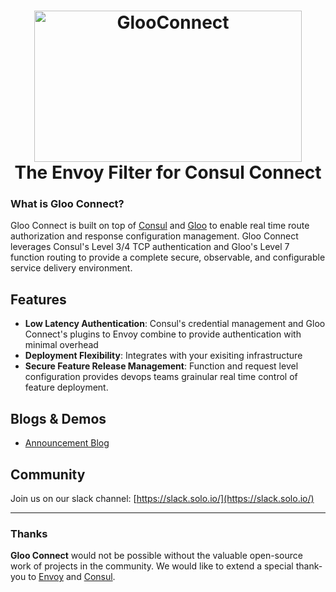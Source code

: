 <!-- <h1 align="center">
    <img src="GlooConnect.png" alt="GlooConnect" width="450" height="280">
  <br>
  The Envoy Filter for Consul Connect
</h1> -->

<h1 align="center">
    <img src="GlooConnect.png" alt="GlooConnect" width="428" height="242">
  <br>
  The Envoy Filter for Consul Connect
</h1>

### What is Gloo Connect?

Gloo Connect is built on top of [Consul](https://github.com/hashicorp/consul) and [Gloo](https://github.com/solo-io/gloo) to enable real time route authorization and response configuration management. Gloo Connect leverages Consul's Level 3/4 TCP authentication and Gloo's Level 7 function routing to provide a complete secure, observable, and configurable service delivery environment.
<BR>
    
## Features
* **Low Latency Authentication**: Consul's credential management and Gloo Connect's plugins to Envoy combine to provide authentication with minimal overhead
* **Deployment Flexibility**: Integrates with your exisiting infrastructure
* **Secure Feature Release Management**: Function and request level configuration provides devops teams grainular real time control of feature deployment.

Blogs & Demos
-----
* [Announcement Blog](https://medium.com/solo-io/)

Community
-----

Join us on our slack channel: [https://slack.solo.io/](https://slack.solo.io/)

---

### Thanks


**Gloo Connect** would not be possible without the valuable open-source work of projects in the community. We would like to extend a special thank-you to [Envoy](https://www.envoyproxy.io) and [Consul](https://github.com/hashicorp/consul).
